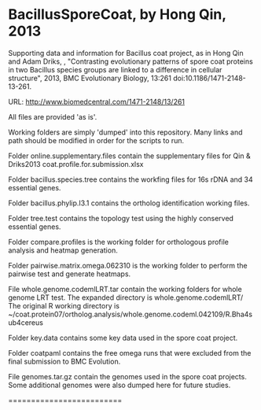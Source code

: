 BacillusSporeCoat, by Hong Qin, 2013
=================
Supporting data and information for Bacillus coat project, as in Hong Qin and Adam Driks, , "Contrasting evolutionary patterns of spore coat proteins in two Bacillus species groups are linked to a difference in cellular structure", 
2013, BMC Evolutionary Biology, 13:261  doi:10.1186/1471-2148-13-261. 

URL:  http://www.biomedcentral.com/1471-2148/13/261

All files are provided 'as is'. 

Working folders are simply 'dumped' into this repository. Many links and path should be modified 
in order for the scripts to run. 

Folder online.supplementary.files contain the supplementary files for Qin & Driks2013
 coat.profile.for.submission.xlsx

Folder bacillus.species.tree  contains the workfing files for 16s rDNA and 34 essential genes. 

Folder bacillus.phylip.I3.1 contains the ortholog identification working files. 

Folder tree.test  contains the topology test using the highly conserved essential genes. 

Folder compare.profiles is the working folder for orthologous profile analysis and heatmap generation. 

Folder pairwise.matrix.omega.062310 is the working folder to perform the pairwise test and generate heatmaps. 

File whole.genome.codemlLRT.tar contain the working folders for whole genome LRT test. 
The expanded directory is whole.genome.codemlLRT/
The original R working directory is ~/coat.protein07/ortholog.analysis/whole.genome.codeml.042109/R.Bha4sub4cereus

Folder key.data contains some key data used in the spore coat project. 

Folder coatpaml contains the free omega runs that were excluded from the final submission to BMC Evolution. 

File genomes.tar.gz contain the genomes used in the spore coat projects. Some additional genomes were also dumped here for future studies. 


=========================


